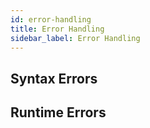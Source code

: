 ```yaml
---
id: error-handling
title: Error Handling
sidebar_label: Error Handling
---
```


## Syntax Errors

## Runtime Errors

